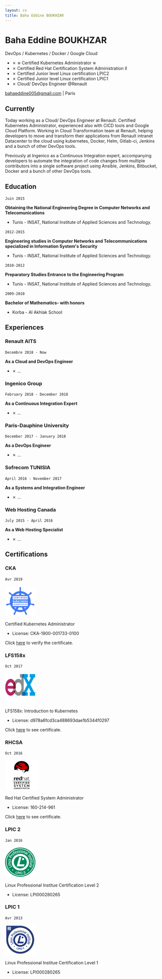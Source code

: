 ```yaml
---
layout: cv
title: Baha Eddine BOUKHZAR
---
```

# Baha Eddine BOUKHZAR 
DevOps / Kubernetes / Docker / Google Cloud
* ✗ ⎈ Certified Kubernetes Administrator ⎈
* ✗ Certified Red Hat Certification System Administration II
* ✗ Certified Junior level Linux certification LPIC2
* ✗ Certified Junior level Linux certification LPIC1
* ✗ Cloud/ DevOps Engineer @Renault
<div id="webaddress">
<a target="_blank"  href="bahaeddine005@gmail.com">bahaeddine005@gmail.com</a>
| <a target="_blank">   Paris</a>
</div>

## Currently

Today working as a Cloud/ DevOps Engineer at Renault. Certified Kubernetes Administrator, experienced also with CICD tools and Google Cloud Platform. Working in Cloud Transformation team at Renault, helping developers to move and transform their applications from Renault intranet Datacenter to the cloud using kubernetes, Docker, Helm, Gitlab-ci, Jenkins and a bunch of other DevOps tools.

Previously at Ingenico as a Continuous Integration expert, accompanying developers to automate the integration of code changes from multiple contributors into a single software project using Ansible, Jenkins, Bitbucket, Docker and a bunch of other DevOps tools.

## Education

`Juin 2015`

__Obtaining the National Engineering Degree in Computer Networks and Telecomunications__
- Tunis - INSAT, National Institute of Applied Sciences and Technology.


`2012-2015`

__Engineering studies in Computer Networks and Telecommunications specialized in Information System's Security__
- Tunis - INSAT, National Institute of Applied Sciences and Technology.

`2010-2012`

__Preparatory Studies Entrance to the Engineering Program__
- Tunis - INSAT, National Institute of Applied Sciences and Technology.

`2009-2010`

__Bachelor of Mathematics- with honors__
- Korba - Al Akhlak School

## Experiences

### Renault AITS
`Decembre 2018 - Now`

__As a Cloud and DevOps Engineer__
* ✗ ...

### Ingenico Group
`February 2018 - December 2018`

__As a Continuous Integration Expert__
* ✗ ...

### Paris-Dauphine University
`December 2017 - January 2018`

__As a DevOps Engineer__
* ✗ ...

### Sofrecom TUNISIA
`April 2016 - November 2017`

__As a Systems and Integration Engineer__
* ✗ ...

### Web Hosting Canada
`July 2015 - April 2016`

__As a Web Hosting Specialist__
* ✗ ...

## Certifications

### CKA
`Avr 2019`

<img src="./media/images/logo_cka.png" alt="cka" height="100" width="100">

Certified Kubernetes Administrator
* License: CKA-1900-001733-0100

Click <a href="https://www.youracclaim.com/badges/5450373b-bc68-4c3e-84cd-5fb92c1fc9ec">here</a> to verify the certificate.

### LFS158x
`Oct 2017`

<img src="./media/images/edx.png" alt="edx" height="100" width="100">

LFS158x: Introduction to Kubernetes
* License: d978a6fcd3ca488693dae1b5344f0297

Click <a href="https://courses.edx.org/certificates/d978a6fcd3ca488693dae1b5344f0297">here</a> to see certificate.

### RHCSA

`Oct 2016`

<img src="./media/images/rhcsa.png" alt="rhcsa" height="100" width="110">

Red Hat Certified System Administrator
* License: 160-214-961 

Click <a href="https://www.redhat.com/rhtapps/certification/verify/?certId=160-214-961">here</a> to see certificate.

### LPIC 2

`Jan 2016`

<img src="./media/images/lpic2.png" alt="lpic2" height="100" width="100">

Linux Professional Institue Certification Level 2
* License: LPI000280265

### LPIC 1

`Avr 2013`

<img src="./media/images/lpic1.png" alt="lpic1" height="100" width="100">

Linux Professional Institue Certification Level 1
* License: LPI000280265